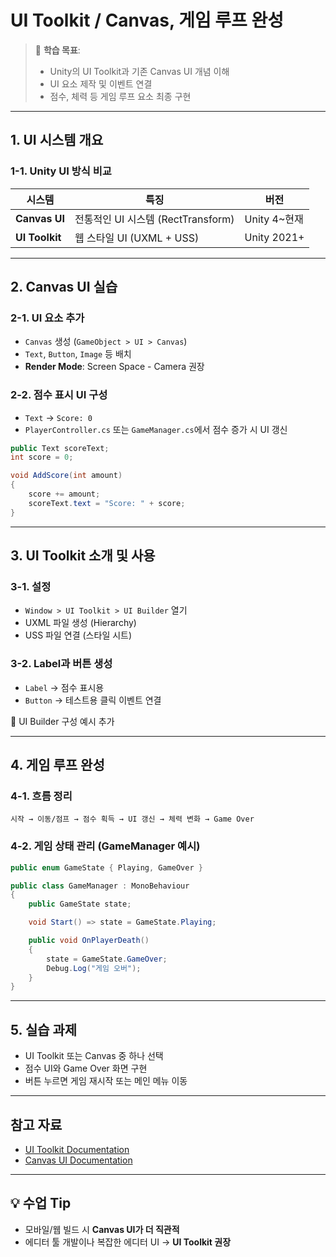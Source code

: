 # UI Toolkit / Canvas, 게임 루프 완성

> 🎯 **학습 목표**:
> - Unity의 UI Toolkit과 기존 Canvas UI 개념 이해
> - UI 요소 제작 및 이벤트 연결
> - 점수, 체력 등 게임 루프 요소 최종 구현

---

## 1. UI 시스템 개요

### 1-1. Unity UI 방식 비교

| 시스템        | 특징                               | 버전         |
|---------------|------------------------------------|--------------|
| **Canvas UI** | 전통적인 UI 시스템 (RectTransform) | Unity 4~현재 |
| **UI Toolkit**| 웹 스타일 UI (UXML + USS)          | Unity 2021+  |

---

## 2. Canvas UI 실습

### 2-1. UI 요소 추가
- `Canvas` 생성 (`GameObject > UI > Canvas`)
- `Text`, `Button`, `Image` 등 배치
- **Render Mode**: Screen Space - Camera 권장

### 2-2. 점수 표시 UI 구성
- `Text` → `Score: 0`
- `PlayerController.cs` 또는 `GameManager.cs`에서 점수 증가 시 UI 갱신

```csharp
public Text scoreText;
int score = 0;

void AddScore(int amount)
{
    score += amount;
    scoreText.text = "Score: " + score;
}
```


---

## 3. UI Toolkit 소개 및 사용

### 3-1. 설정
- `Window > UI Toolkit > UI Builder` 열기
- UXML 파일 생성 (Hierarchy)
- USS 파일 연결 (스타일 시트)

### 3-2. Label과 버튼 생성
- `Label` → 점수 표시용
- `Button` → 테스트용 클릭 이벤트 연결

📸 UI Builder 구성 예시 추가

---

## 4. 게임 루프 완성

### 4-1. 흐름 정리

```text
시작 → 이동/점프 → 점수 획득 → UI 갱신 → 체력 변화 → Game Over
```

### 4-2. 게임 상태 관리 (GameManager 예시)

```csharp
public enum GameState { Playing, GameOver }

public class GameManager : MonoBehaviour
{
    public GameState state;

    void Start() => state = GameState.Playing;

    public void OnPlayerDeath()
    {
        state = GameState.GameOver;
        Debug.Log("게임 오버");
    }
}
```

---

## 5. 실습 과제

- UI Toolkit 또는 Canvas 중 하나 선택
- 점수 UI와 Game Over 화면 구현
- 버튼 누르면 게임 재시작 또는 메인 메뉴 이동

---

## 참고 자료

- [UI Toolkit Documentation](https://docs.unity3d.com/Manual/UIElements.html)
- [Canvas UI Documentation](https://docs.unity3d.com/Manual/UISystem.html)

---

## 💡 수업 Tip
- 모바일/웹 빌드 시 **Canvas UI가 더 직관적**  
- 에디터 툴 개발이나 복잡한 에디터 UI → **UI Toolkit 권장**


